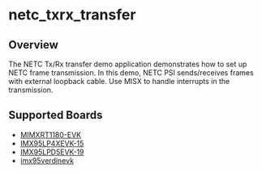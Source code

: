 # netc_txrx_transfer

## Overview
The NETC Tx/Rx transfer demo application demonstrates how to set up NETC frame transmission.
In this demo, NETC PSI sends/receives frames with external loopback cable. Use MISX to handle interrupts in the transmission.

## Supported Boards
- [MIMXRT1180-EVK](../../../_boards/evkmimxrt1180/driver_examples/netc/txrx_transfer/example_board_readme.md)
- [IMX95LP4XEVK-15](../../../_boards/imx95lp4xevk15/driver_examples/netc/txrx_transfer/example_board_readme.md)
- [IMX95LPD5EVK-19](../../../_boards/imx95lpd5evk19/driver_examples/netc/txrx_transfer/example_board_readme.md)
- [imx95verdinevk](../../../_boards/imx95verdinevk/driver_examples/netc/txrx_transfer/example_board_readme.md)
